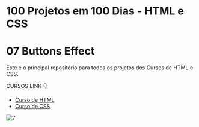 # 100 Projetos em 100 Dias - HTML e CSS
# 07 Buttons Effect 
Este é o principal repositório para todos os projetos dos Cursos de HTML e CSS.

CURSOS LINK 👇

-   [Curso de HTML](https://johnpires.com/cursos/html-tutorial/)
-   [Curso de CSS](https://johnpires.com/cursos/css-fundamentos-basicos/)

![7](https://user-images.githubusercontent.com/26515702/187960793-5623f482-71de-41b7-aeea-ca5317ff6854.png)